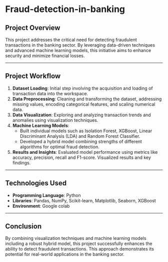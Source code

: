 # Fraud-detection-in-banking


## Project Overview
This project addresses the critical need for detecting fraudulent transactions in the banking sector. By leveraging data-driven techniques and advanced machine learning models, this initiative aims to enhance security and minimize financial losses.

---

## Project Workflow
1. **Dataset Loading**: Initial step involving the acquisition and loading of transaction data into the workspace.
2. **Data Preprocessing**: Cleaning and transforming the dataset, addressing missing values, encoding categorical features, and scaling numerical data.
3. **Data Visualization**: Exploring and analyzing transaction trends and anomalies using visualization techniques.
4. **Machine Learning Models**:
   - Built individual models such as Isolation Forest, XGBoost, Linear Discriminant Analysis (LDA) and Random Forest Classifier.
   - Developed a hybrid model combining strengths of different algorithms for optimal fraud detection.
5. **Results and Insights**: Evaluated model performance using metrics like accuracy, precision, recall and F1-score. Visualized results and key findings.

---

## Technologies Used
- **Programming Language**: Python  
- **Libraries**: Pandas, NumPy, Scikit-learn, Matplotlib, Seaborn, XGBoost  
- **Environment**: Google colab 


---

## Conclusion
By combining visualization techniques and machine learning models including a robust hybrid model, this project successfully enhances the ability to detect fraudulent transactions. This approach demonstrates its potential for real-world applications in the banking sector.



